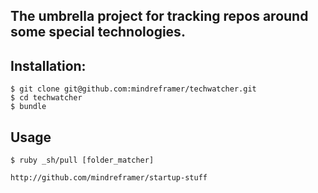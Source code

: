 ## The umbrella project for tracking repos around some special technologies.


## Installation:

    $ git clone git@github.com:mindreframer/techwatcher.git
    $ cd techwatcher
    $ bundle

## Usage

    $ ruby _sh/pull [folder_matcher]


<!-- PROJECTS_LIST_START -->
    http://github.com/mindreframer/startup-stuff
<!-- PROJECTS_LIST_END -->
